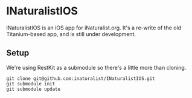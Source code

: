 INaturalistIOS
==============

INaturalistIOS is an iOS app for iNaturalist.org. It's a re-write of the old
Titanium-based app, and is still under development.

Setup
-----
We're using RestKit as a submodule so there's a little more than cloning.

    git clone git@github.com:inaturalist/INaturalistIOS.git
    git submodule init
    git submodule update
